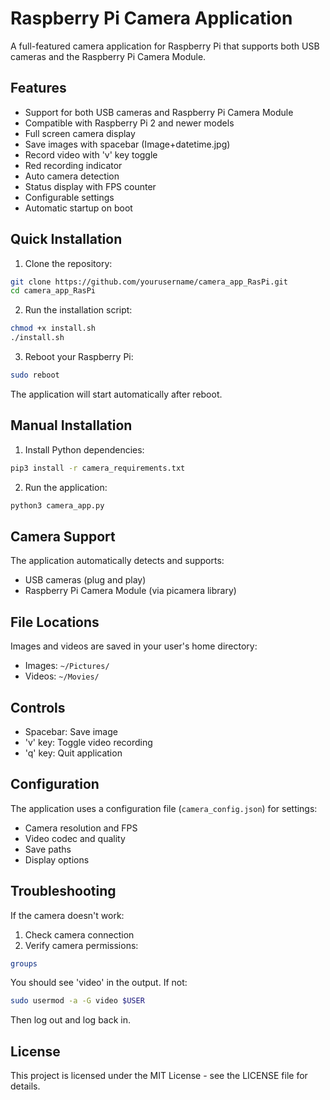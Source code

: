 # Raspberry Pi Camera Application

A full-featured camera application for Raspberry Pi that supports both USB cameras and the Raspberry Pi Camera Module.

## Features

- Support for both USB cameras and Raspberry Pi Camera Module
- Compatible with Raspberry Pi 2 and newer models
- Full screen camera display
- Save images with spacebar (Image+datetime.jpg)
- Record video with 'v' key toggle
- Red recording indicator
- Auto camera detection
- Status display with FPS counter
- Configurable settings
- Automatic startup on boot

## Quick Installation

1. Clone the repository:
```bash
git clone https://github.com/yourusername/camera_app_RasPi.git
cd camera_app_RasPi
```

2. Run the installation script:
```bash
chmod +x install.sh
./install.sh
```

3. Reboot your Raspberry Pi:
```bash
sudo reboot
```

The application will start automatically after reboot.

## Manual Installation

1. Install Python dependencies:
```bash
pip3 install -r camera_requirements.txt
```

2. Run the application:
```bash
python3 camera_app.py
```

## Camera Support

The application automatically detects and supports:
- USB cameras (plug and play)
- Raspberry Pi Camera Module (via picamera library)

## File Locations

Images and videos are saved in your user's home directory:
- Images: `~/Pictures/`
- Videos: `~/Movies/`

## Controls

- Spacebar: Save image
- 'v' key: Toggle video recording
- 'q' key: Quit application

## Configuration

The application uses a configuration file (`camera_config.json`) for settings:
- Camera resolution and FPS
- Video codec and quality
- Save paths
- Display options

## Troubleshooting

If the camera doesn't work:
1. Check camera connection
2. Verify camera permissions:
```bash
groups
```
You should see 'video' in the output. If not:
```bash
sudo usermod -a -G video $USER
```
Then log out and log back in.

## License

This project is licensed under the MIT License - see the LICENSE file for details. 